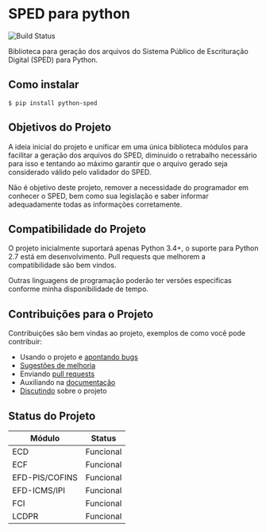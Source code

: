 # SPED para python

![Build Status](https://github.com/lucrorural/python-sped/workflows/python-sped%20app/badge.svg)


Biblioteca para geração dos arquivos do Sistema Público de Escrituração Digital (SPED) para Python.

## Como instalar

    $ pip install python-sped

## Objetivos do Projeto

A ideia inicial do projeto e unificar em uma única biblioteca módulos para facilitar a geração dos arquivos do SPED, diminuido o retrabalho necessário para isso e tentando ao máximo garantir que o arquivo gerado seja considerado válido pelo validador do SPED.

Não é objetivo deste projeto, remover a necessidade do programador em conhecer o SPED, bem como sua legislação e saber informar adequadamente todas as informações corretamente.

## Compatibilidade do Projeto

O projeto inicialmente suportará apenas Python 3.4+, o suporte para Python 2.7 está em desenvolvimento. Pull requests que melhorem a compatibilidade são bem vindos.

Outras linguagens de programação poderão ter versões especificas conforme minha disponibilidade de tempo.

## Contribuições para o Projeto

Contribuições são bem vindas ao projeto, exemplos de como você pode contribuir:
 * Usando o projeto e [apontando bugs](https://github.com/lucrorural/python-sped/issues)
 * [Sugestões de melhoria](https://github.com/lucrorural/python-sped/issues)
 * Enviando [pull requests](https://github.com/lucrorural/python-sped/pulls)
 * Auxiliando na [documentação](https://github.com/lucrorural/python-sped/wiki)
 * [Discutindo](https://github.com/lucrorural/python-sped/discussions) sobre o projeto

## Status do Projeto

| Módulo         |     Status    |
|----------------|:-------------:|
| ECD            |   Funcional   |
| ECF            |   Funcional   |
| EFD-PIS/COFINS |   Funcional   |
| EFD-ICMS/IPI   |   Funcional   |
| FCI            |   Funcional   |
| LCDPR          |   Funcional   |
